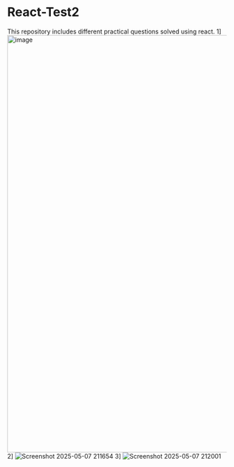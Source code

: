 # React-Test2
This repository includes different practical questions solved using react.
1]
<img width="958" alt="image" src="https://github.com/user-attachments/assets/83b6edc0-79ff-4c47-876f-50fd5e2f6247" />
2]
![Screenshot 2025-05-07 211654](https://github.com/user-attachments/assets/4fb31cc7-0882-4c37-b8a2-8c8926f87192)
3]
![Screenshot 2025-05-07 212001](https://github.com/user-attachments/assets/40cdbdb8-a870-407a-9f48-3dbbb683a533)
